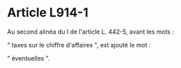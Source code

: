# Article L914-1

Au second alinéa du I de l'article L. 442-5, avant les mots :

" taxes sur le chiffre d'affaires ", est ajouté le mot :

" éventuelles ".
